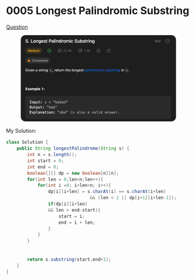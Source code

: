 # 0005 Longest Palindromic Substring

[Question](https://leetcode.com/problems/longest-palindromic-substring/description/)

<figure><img src="../.gitbook/assets/image (2) (1).png" alt=""><figcaption></figcaption></figure>



My Solution:

```java
class Solution {
    public String longestPalindrome(String s) {
        int n = s.length();
        int start = 0;
        int end = 0;
        boolean[][] dp = new boolean[n][n];
        for(int len = 0;len<n;len++){
            for(int i =0; i+len<n; i++){
                dp[i][i+len] = s.charAt(i) == s.charAt(i+len) 
                                && (len < 2 || dp[i+1][i+len-1]);
                if(dp[i][i+len]
                && len > end-start){
                    start = i;
                    end = i + len;
                }
            }
        }


        return s.substring(start,end+1);
    }
}
```
